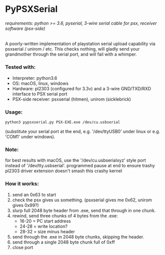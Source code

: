 # PyPSXSerial
###### requirements: python >= 3.6, pyserial, 3-wire serial cable for psx, receiver software (psx-side)
A poorly-written implementation of playstation serial upload capability via psxserial / unirom / etc.
This checks nothing, will gladly send your grandmother through the serial port, and will fail with a whimper.

### Tested with:
- Interpreter: python3.6
- OS: macOS, linux, windows
- Hardware: pl2303 (configured for 3.3v) and a 3-wire GND/TXD/RXD interface to PSX serial port
- PSX-side receiver: psxserial (hitmen), unirom (sicklebrick)

### Usage:
`python3 pypsxserial.py PSX-EXE.exe /dev/cu.usbserial`

(substitute your serial port at the end, e.g. '/dev/ttyUSB0' under linux or e.g. 'COM1' under windows).

### Note:
for best results with macOS, use the '/dev/cu.usbserialxyz' style port instead of '/dev/tty.usbserial'.
programmed pause at end to ensure trashy pl2303 driver extension doesn't smash this crashy kernel

### How it works:
1. send an 0x63 to start
2. check the psx gives us something. (psxserial gives me 0x62, unirom gives 0x99?)
3. slurp full 2048 byte header from .exe, send that through in one chunk.
4. rewind, send three chunks of 4 bytes from the .exe:
   - 16-20 = PC start address
   - 24-28 = write location?
   - 28-32 = size minus header
5. send through the .exe in 2048 byte chunks, skipping the header.
6. send through a single 2048 byte chunk full of 0xff
7. close port

